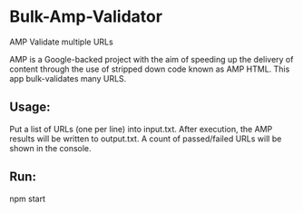 # Bulk-Amp-Validator
AMP Validate multiple URLs

AMP is a Google-backed project with the aim of speeding up the delivery of content through the use of stripped down code known as AMP HTML. This app bulk-validates many URLS.

## Usage:
Put a list of URLs (one per line) into input.txt.
After execution, the AMP results will be written to output.txt.
A count of passed/failed URLs will be shown in the console.

## Run:
npm start
